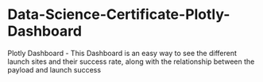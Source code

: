 # Data-Science-Certificate-Plotly-Dashboard
Plotly Dashboard - This Dashboard is an easy way to see the different launch sites and their success rate, along with the relationship between the payload and launch success
